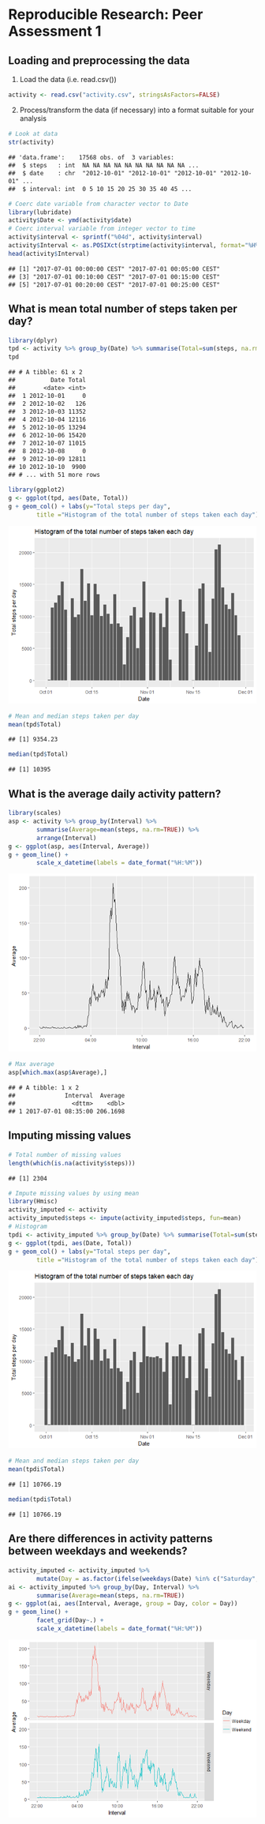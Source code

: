 # Reproducible Research: Peer Assessment 1


## Loading and preprocessing the data
1. Load the data (i.e. read.csv())

```r
activity <- read.csv("activity.csv", stringsAsFactors=FALSE)
```
2. Process/transform the data (if necessary) into a format suitable for your analysis  

```r
# Look at data
str(activity)
```

```
## 'data.frame':	17568 obs. of  3 variables:
##  $ steps   : int  NA NA NA NA NA NA NA NA NA NA ...
##  $ date    : chr  "2012-10-01" "2012-10-01" "2012-10-01" "2012-10-01" ...
##  $ interval: int  0 5 10 15 20 25 30 35 40 45 ...
```

```r
# Coerc date variable from character vector to Date 
library(lubridate)
activity$Date <- ymd(activity$date)
# Coerc interval variable from integer vector to time
activity$interval <- sprintf("%04d", activity$interval)
activity$Interval <- as.POSIXct(strptime(activity$interval, format="%H%M"), format = "%H:%M")
head(activity$Interval)
```

```
## [1] "2017-07-01 00:00:00 CEST" "2017-07-01 00:05:00 CEST"
## [3] "2017-07-01 00:10:00 CEST" "2017-07-01 00:15:00 CEST"
## [5] "2017-07-01 00:20:00 CEST" "2017-07-01 00:25:00 CEST"
```



## What is mean total number of steps taken per day?

```r
library(dplyr)
tpd <- activity %>% group_by(Date) %>% summarise(Total=sum(steps, na.rm=TRUE))
tpd
```

```
## # A tibble: 61 x 2
##          Date Total
##        <date> <int>
##  1 2012-10-01     0
##  2 2012-10-02   126
##  3 2012-10-03 11352
##  4 2012-10-04 12116
##  5 2012-10-05 13294
##  6 2012-10-06 15420
##  7 2012-10-07 11015
##  8 2012-10-08     0
##  9 2012-10-09 12811
## 10 2012-10-10  9900
## # ... with 51 more rows
```

```r
library(ggplot2)
g <- ggplot(tpd, aes(Date, Total))
g + geom_col() + labs(y="Total steps per day",
        title ="Histogram of the total number of steps taken each day")
```

![](PA1_template_files/figure-html/unnamed-chunk-3-1.png)<!-- -->

```r
# Mean and median steps taken per day
mean(tpd$Total)
```

```
## [1] 9354.23
```

```r
median(tpd$Total)
```

```
## [1] 10395
```



## What is the average daily activity pattern?

```r
library(scales)
asp <- activity %>% group_by(Interval) %>% 
        summarise(Average=mean(steps, na.rm=TRUE)) %>%
        arrange(Interval)
g <- ggplot(asp, aes(Interval, Average))
g + geom_line() + 
        scale_x_datetime(labels = date_format("%H:%M")) 
```

![](PA1_template_files/figure-html/unnamed-chunk-4-1.png)<!-- -->

```r
# Max average
asp[which.max(asp$Average),]
```

```
## # A tibble: 1 x 2
##              Interval  Average
##                <dttm>    <dbl>
## 1 2017-07-01 08:35:00 206.1698
```

## Imputing missing values

```r
# Total number of missing values 
length(which(is.na(activity$steps)))
```

```
## [1] 2304
```

```r
# Impute missing values by using mean 
library(Hmisc)
activity_imputed <- activity
activity_imputed$steps <- impute(activity_imputed$steps, fun=mean)
# Histogram
tpdi <- activity_imputed %>% group_by(Date) %>% summarise(Total=sum(steps, na.rm=TRUE))
g <- ggplot(tpdi, aes(Date, Total))
g + geom_col() + labs(y="Total steps per day",
        title ="Histogram of the total number of steps taken each day")
```

![](PA1_template_files/figure-html/unnamed-chunk-5-1.png)<!-- -->

```r
# Mean and median steps taken per day
mean(tpdi$Total)
```

```
## [1] 10766.19
```

```r
median(tpdi$Total)
```

```
## [1] 10766.19
```


## Are there differences in activity patterns between weekdays and weekends?

```r
activity_imputed <- activity_imputed %>% 
        mutate(Day = as.factor(ifelse(weekdays(Date) %in% c("Saturday", "Sunday"), "Weekend", "Weekday")))
ai <- activity_imputed %>% group_by(Day, Interval) %>% 
        summarise(Average=mean(steps, na.rm=TRUE))
g <- ggplot(ai, aes(Interval, Average, group = Day, color = Day))
g + geom_line() +
        facet_grid(Day~.) +
        scale_x_datetime(labels = date_format("%H:%M"))
```

![](PA1_template_files/figure-html/unnamed-chunk-6-1.png)<!-- -->
